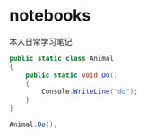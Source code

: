 # notebooks

本人日常学习笔记

``` C#
public static class Animal
{
    public static void Do()
    {
        Console.WriteLine("do");
    }
}

Animal.Do();
```
